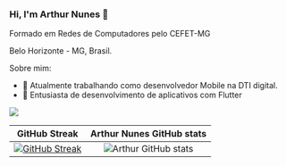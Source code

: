 ### Hi, I'm Arthur Nunes 👋

Formado em Redes de Computadores pelo CEFET-MG

Belo Horizonte - MG, Brasil.

Sobre mim:

- 🔭 Atualmente trabalhando como desenvolvedor Mobile na DTI digital.
- 🌱 Entusiasta de desenvolvimento de aplicativos com Flutter


[<img src="https://img.shields.io/badge/linkedin-%230077B5.svg?&style=for-the-badge&logo=linkedin&logoColor=white" />](https://www.linkedin.com/in/arthurrsn/)

GitHub Streak             |  Arthur Nunes GitHub stats
:-------------------------:|:-------------------------:
 [![GitHub Streak](https://github-readme-streak-stats.herokuapp.com?user=ArthurSilvaN&theme=dracula&hide_border=true)](https://git.io/streak-stats) | ![Arthur GitHub stats](https://github-readme-stats.vercel.app/api/top-langs/?username=ArthurSilvaN&layout=compact&hide=c&theme=synthwave&hide_border=true)

